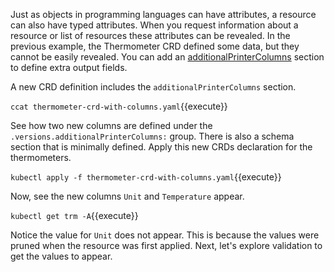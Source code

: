 Just as objects in programming languages can have attributes, a resource can also have typed attributes. When you request information about a resource or list of resources these attributes can be revealed. In the previous example, the Thermometer CRD defined some data, but they cannot be easily revealed. You can add an  [additionalPrinterColumns](https://kubernetes.io/docs/tasks/access-kubernetes-api/custom-resources/custom-resource-definitions/#additional-printer-columns) section to define extra output fields.

A new CRD definition includes the `additionalPrinterColumns` section.

`ccat thermometer-crd-with-columns.yaml`{{execute}}

See how two new columns are defined under the `.versions.additionalPrinterColumns:` group. There is also a schema section that is minimally defined. Apply this new CRDs declaration for the thermometers.

`kubectl apply -f thermometer-crd-with-columns.yaml`{{execute}}

Now, see the new columns `Unit` and `Temperature` appear.

`kubectl get trm -A`{{execute}}

Notice the value for `Unit` does not appear. This is because the values were pruned when the resource was first applied. Next, let's explore validation to get the values to appear.
